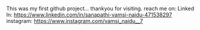 This was my first github project...
thankyou for visiting.
reach me on:
  Linked In: https://www.linkedin.com/in/sanapathi-vamsi-naidu-471538297
  instagram: https://www.instagram.com/vamsi_naidu__7
